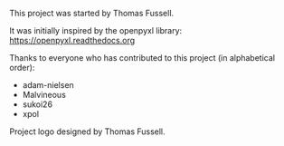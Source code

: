This project was started by Thomas Fussell.

It was initially inspired by the openpyxl library: https://openpyxl.readthedocs.org

Thanks to everyone who has contributed to this project (in alphabetical order):

* adam-nielsen
* Malvineous
* sukoi26
* xpol

Project logo designed by Thomas Fussell.
